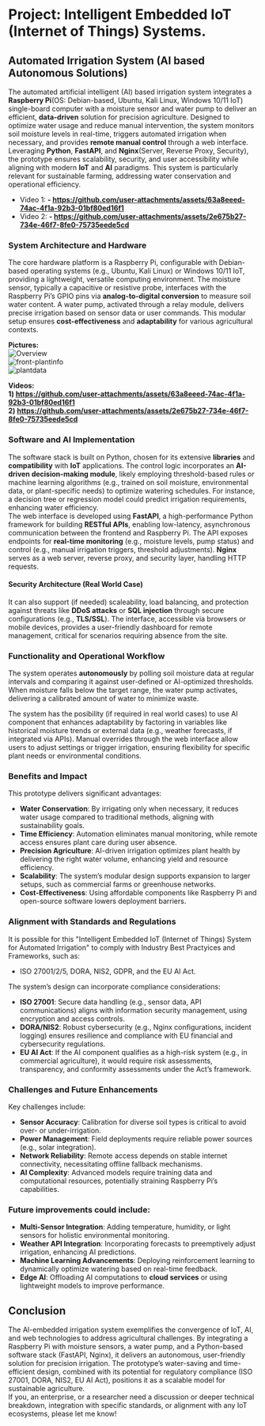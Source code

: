 # Project: Intelligent Embedded IoT (Internet of Things) Systems.
## Automated Irrigation System (AI based Autonomous Solutions)
The automated artificial intelligent (AI) based irrigation system integrates a **Raspberry Pi**(OS: Debian-based, Ubuntu, Kali Linux, Windows 10/11 IoT) single-board computer with a moisture sensor and water pump to deliver an efficient, **data-driven** solution for precision agriculture. Designed to optimize water usage and reduce manual intervention, the system monitors soil moisture levels in real-time, triggers automated irrigation when necessary, and provides **remote manual control** through a web interface. Leveraging **Python**, **FastAPI**, and **Nginx**(Server, Reverse Proxy, Security), the prototype ensures scalability, security, and user accessibility while aligning with modern **IoT** and **AI** paradigms. This system is particularly relevant for sustainable farming, addressing water conservation and operational efficiency.
<br/> 
* Video 1: **- https://github.com/user-attachments/assets/63a8eeed-74ac-4f1a-92b3-01bf80ed16f1**
* Video 2: **- https://github.com/user-attachments/assets/2e675b27-734e-46f7-8fe0-75735eede5cd**
 
### System Architecture and Hardware
The core hardware platform is a Raspberry Pi, configurable with Debian-based operating systems (e.g., Ubuntu, Kali Linux) or Windows 10/11 IoT, providing a lightweight, versatile computing environment. The moisture sensor, typically a capacitive or resistive probe, interfaces with the Raspberry Pi’s GPIO pins via **analog-to-digital conversion** to measure soil water content. A water pump, activated through a relay module, delivers precise irrigation based on sensor data or user commands. This modular setup ensures **cost-effectiveness** and **adaptability** for various agricultural contexts.
<br/>

**Pictures:**
<br/>
![Overview](https://github.com/user-attachments/assets/3191d860-03c6-4a6d-a32a-8a39c815d94b)
<br/>
![front-plantinfo](https://github.com/user-attachments/assets/a60b1dd9-b8dc-440f-9b85-13ec9212f89a)
<br/>
![plantdata](https://github.com/user-attachments/assets/41e9fec9-6fbc-407d-aebc-6d8b7673905d)
<br/>

**Videos:**
<br/>
**1) https://github.com/user-attachments/assets/63a8eeed-74ac-4f1a-92b3-01bf80ed16f1**
<br/>
**2) https://github.com/user-attachments/assets/2e675b27-734e-46f7-8fe0-75735eede5cd**

### Software and AI Implementation
The software stack is built on Python, chosen for its extensive **libraries** and **compatibility** with **IoT** applications. The control logic incorporates an **AI-driven decision-making module**, likely employing threshold-based rules or machine learning algorithms (e.g., trained on soil moisture, environmental data, or plant-specific needs) to optimize watering schedules. For instance, a decision tree or regression model could predict irrigation requirements, enhancing water efficiency.
<br/>
The web interface is developed using **FastAPI**, a high-performance Python framework for building **RESTful APIs**, enabling low-latency, asynchronous communication between the frontend and Raspberry Pi. The API exposes endpoints for **real-time monitoring** (e.g., moisture levels, pump status) and control (e.g., manual irrigation triggers, threshold adjustments). **Nginx** serves as a web server, reverse proxy, and security layer, handling HTTP requests.
#### Security Architecture (Real World Case)
It can also support (if needed) scaleability, load balancing, and protection against threats like **DDoS attacks** or **SQL injection** through secure configurations (e.g., **TLS/SSL**). The interface, accessible via browsers or mobile devices, provides a user-friendly dashboard for remote management, critical for scenarios requiring absence from the site.

### Functionality and Operational Workflow
The system operates **autonomously** by polling soil moisture data at regular intervals and comparing it against user-defined or AI-optimized thresholds. When moisture falls below the target range, the water pump activates, delivering a calibrated amount of water to minimize waste.

The system has the posibility (if required in real world cases) to use AI component that enhances adaptability by factoring in variables like historical moisture trends or external data (e.g., weather forecasts, if integrated via APIs). Manual overrides through the web interface allow users to adjust settings or trigger irrigation, ensuring flexibility for specific plant needs or environmental conditions.

### Benefits and Impact
This prototype delivers significant advantages:  
* **Water Conservation**: By irrigating only when necessary, it reduces water usage compared to traditional methods, aligning with sustainability goals.
* **Time Efficiency**: Automation eliminates manual monitoring, while remote access ensures plant care during user absence.
* **Precision Agriculture**: AI-driven irrigation optimizes plant health by delivering the right water volume, enhancing yield and resource efficiency.  
* **Scalability**: The system’s modular design supports expansion to larger setups, such as commercial farms or greenhouse networks.
* **Cost-Effectiveness**: Using affordable components like Raspberry Pi and open-source software lowers deployment barriers.

### Alignment with Standards and Regulations
It is possible for this "Intelligent Embedded IoT (Internet of Things) System for Automated Irrigation" to comply with Industry Best Practyices and Frameworks, such as:
* ISO 27001/2/5, DORA, NIS2, GDPR, and the EU AI Act.

The system’s design can incorporate compliance considerations:  
* **ISO 27001**: Secure data handling (e.g., sensor data, API communications) aligns with information security management, using encryption and access controls.  
* **DORA/NIS2**: Robust cybersecurity (e.g., Nginx configurations, incident logging) ensures resilience and compliance with EU financial and cybersecurity regulations. 
* **EU AI Act**: If the AI component qualifies as a high-risk system (e.g., in commercial agriculture), it would require risk assessments, transparency, and conformity assessments under the Act’s framework.

### Challenges and Future Enhancements
Key challenges include:  
* **Sensor Accuracy**: Calibration for diverse soil types is critical to avoid over- or under-irrigation.  
* **Power Management**: Field deployments require reliable power sources (e.g., solar integration).
* **Network Reliability**: Remote access depends on stable internet connectivity, necessitating offline fallback mechanisms.  
* **AI Complexity**: Advanced models require training data and computational resources, potentially straining Raspberry Pi’s capabilities.

### Future improvements could include:  
* **Multi-Sensor Integration**: Adding temperature, humidity, or light sensors for holistic environmental monitoring.  
* **Weather API Integration**: Incorporating forecasts to preemptively adjust irrigation, enhancing AI predictions.  
* **Machine Learning Advancements**: Deploying reinforcement learning to dynamically optimize watering based on real-time feedback.  
* **Edge AI**: Offloading AI computations to **cloud services** or using lightweight models to improve performance.

## Conclusion
The AI-embedded irrigation system exemplifies the convergence of IoT, AI, and web technologies to address agricultural challenges. By integrating a Raspberry Pi with moisture sensors, a water pump, and a Python-based software stack (FastAPI, Nginx), it delivers an autonomous, user-friendly solution for precision irrigation. The prototype’s water-saving and time-efficient design, combined with its potential for regulatory compliance (ISO 27001, DORA, NIS2, EU AI Act), positions it as a scalable model for sustainable agriculture.
<br/>
If you, an enterprise, or a researcher need a discussion or deeper technical breakdown, integration with specific standards, or alignment with any IoT ecosystems, please let me know! 
